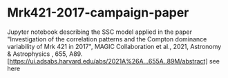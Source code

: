 # Mrk421-2017-campaign-paper
Jupyter notebook describing the SSC model applied in the paper "Investigation of the correlation patterns and the Compton dominance variability of Mrk 421 in 2017", MAGIC Collaboration et al., 2021, Astronomy &amp; Astrophysics , 655, A89.  [https://ui.adsabs.harvard.edu/abs/2021A%26A...655A..89M/abstract] see here
